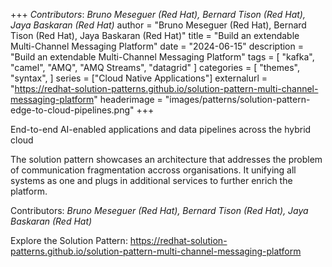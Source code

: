 +++
*Contributors*: _Bruno Meseguer (Red Hat), Bernard Tison (Red Hat), Jaya Baskaran (Red Hat)_
author = "Bruno Meseguer (Red Hat), Bernard Tison (Red Hat), Jaya Baskaran (Red Hat)"
title = "Build an extendable Multi-Channel Messaging Platform"
date = "2024-06-15"
description = "Build an extendable Multi-Channel Messaging Platform"
tags = [
    "kafka", "camel", "AMQ", "AMQ Streams", "datagrid"
]
categories = [
    "themes",
    "syntax",
]
series = ["Cloud Native Applications"]
externalurl = "https://redhat-solution-patterns.github.io/solution-pattern-multi-channel-messaging-platform"
headerimage = "images/patterns/solution-pattern-edge-to-cloud-pipelines.png"
+++

End-to-end AI-enabled applications and data pipelines across the hybrid cloud

<!--more-->
The solution pattern showcases an architecture that addresses the problem of communication fragmentation accross organisations. It unifying all systems as one and plugs in additional services to further enrich the platform. 



<!-- 
This solution pattern showcases an architecture which is scalable and efficient system capturing and responding to streaming data using Kafka as the streaming platform and AIML. With Event-Driven Architecture this system can connect to, and consume from a number of systems, services and data sources by responding to triggering events.

This architecture demonstrates how an Event-Driven Architecture with Red Hat AMQ Streams and OpenShift Serverless can help build an intelligent system with OpenShift Data Science platform to drive business insights and drive an event-driven workflow.
-->

Contributors: _Bruno Meseguer (Red Hat), Bernard Tison (Red Hat), Jaya Baskaran (Red Hat)_

Explore the Solution Pattern: https://redhat-solution-patterns.github.io/solution-pattern-multi-channel-messaging-platform
